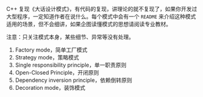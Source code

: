 C++ 复现《大话设计模式》，有代码的复现，讲理论的就不复现了，如果你开发过大型程序，一定知道作者在说什么。每个模式中会有一个 `README` 来介绍这种模式适用的场景，但不会细讲，如果企图读懂模式的思想请阅读专业教材。

注意：只关注模式本身，某些细节、异常等没有处理。

1. Factory mode，简单工厂模式
2. Strategy mode，策略模式
3. Single responsibility principle，单一职责原则
4. Open-Closed Principle，开闭原则
5. Dependency inversion principle，依赖倒转原则
6. Decoration mode，装饰模式